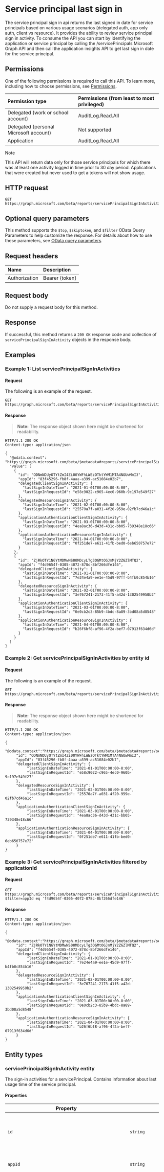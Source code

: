 # Service principal last sign in

The service principal sign in api returns the last signed in date for service principals based on various usage scenarios (delegated auth, app only auth, client vs resource). It provides the ability to review service principal sign in activity.
To consume the API you can start by identifying the application or service principal by calling the /servicePrincipals Microsoft Graph API and then call the application insights API to get last sign in date for the service principal.

## Permissions

One of the following permissions is required to call this API. To learn more, including how to choose permissions, see [Permissions](/graph/permissions-reference).

| Permission type                        | Permissions (from least to most privileged) |
| :------------------------------------- | :------------------------------------------ |
| Delegated (work or school account)     | AuditLog.Read.All                           |
| Delegated (personal Microsoft account) | Not supported                               |
| Application                            | AuditLog.Read.All                           |

> [!Note]
> This API will return data only for those service principals for which there was at least one activity logged in time prior to 30 day period. Applications that were created but never used to get a tokens will not show usage.

## HTTP request

<!-- { "blockType": "ignored" } -->

```http
GET https://graph.microsoft.com/beta/reports/servicePrincipalSignInActivities
```

## Optional query parameters

This method supports the `$top`, `$skiptoken`, and `$filter` OData Query Parameters to help customize the response. For details about how to use these parameters, see [OData query parameters](/graph/query-parameters).

## Request headers

| Name          | Description    |
| :------------ | :------------- |
| Authorization | Bearer {token} |

## Request body

Do not supply a request body for this method.

## Response

If successful, this method returns a `200 OK` response code and collection of `servicePrincipalSignInActivity` objects in the response body.

## Examples

### Example 1: List servicePrincipalSignInActivities

#### Request

The following is an example of the request.

<!-- {
  "blockType": "request",
  "name": "get_serviceprincipal_last_signin_1"
}-->

```http
GET https://graph.microsoft.com/beta/reports/servicePrincipalSignInActivities
```

#### Response

> **Note:** The response object shown here might be shortened for readability.

<!-- {
  "blockType": "response",
  "truncated": true,
  "@odata.type": "microsoft.graph.signIn"
} -->

```http
HTTP/1.1 200 OK
Content-type: application/json

{
  "@odata.context": "https://graph.microsoft.com/beta/$metadata#reports/servicePrincipalSignInActivities",
  "value": [
    {
      "id": "ODNmNDUyOTYtZmI4Zi00YWFhLWEzOTktYWM1MTA4NGUwMmI3",
      "appId": "83f45296-fb8f-4aaa-a399-ac51084e02b7",
      "delegatedClientSignInActivity": {
        "lastSignInDateTime": "2021-01-01T00:00:00-8:00",
        "lastSignInRequestId": "e58c9022-c965-4ec0-960b-9c197e549f27"
      },
      "delegatedResourceSignInActivity": {
        "lastSignInDateTime": "2021-02-01T00:00:00-8:00",
        "lastSignInRequestId": "25570a7f-a031-4f20-959e-02fb7cd46a1c"
      },
      "applicationAuthenticationClientSignInActivity": {
        "lastSignInDateTime": "2021-03-01T00:00:00-8:00",
        "lastSignInRequestId": "4ea8ac36-d43d-431c-bb05-739348e18c66"
      },
      "applicationAuthenticationResourceSignInActivity": {
        "lastSignInDateTime": "2021-04-01T00:00:00-8:00",
        "lastSignInRequestId": "0f251de7-e611-41fb-bed0-6eb650757e72"
      }
    },
    {
      "id": "ZjRkOTY1NGYtMDMwNS00MDcyLTg3OGMtOGJmMjY2ZGZlMTQ2",
      "appId": "f4d9654f-0305-4072-878c-8bf266dfe146",
      "delegatedClientSignInActivity": {
        "lastSignInDateTime": "2021-01-01T00:00:00-8:00",
        "lastSignInRequestId": "7e24e4a9-ee1e-45d9-97ff-b4fb0c854b16"
      },
      "delegatedResourceSignInActivity": {
        "lastSignInDateTime": "2021-02-01T00:00:00-8:00",
        "lastSignInRequestId": "3e767241-2173-41f5-a42d-1302549950b2"
      },
      "applicationAuthenticationClientSignInActivity": {
        "lastSignInDateTime": "2021-03-01T00:00:00-8:00",
        "lastSignInRequestId": "0e0cb2c3-85b9-4bdc-8a89-3bd08a5d8548"
      },
      "applicationAuthenticationResourceSignInActivity": {
        "lastSignInDateTime": "2021-04-01T00:00:00-8:00",
        "lastSignInRequestId": "b26f6bf8-af96-4f2a-bef7-07913f634d6d"
      }
    }
  ]
}
```

### Example 2: Get servicePrincipalSignInActivities by entity id

#### Request

The following is an example of the request.

<!-- {
  "blockType": "request",
  "name": "get_serviceprincipal_last_signin_1"
}-->

```http
GET https://graph.microsoft.com/beta/reports/servicePrincipalSignInActivities/ODNmNDUyOTYtZmI4Zi00YWFhLWEzOTktYWM1MTA4NGUwMmI3
```

#### Response

> **Note:** The response object shown here might be shortened for readability.

<!-- {
  "blockType": "response",
  "truncated": true,
  "@odata.type": "microsoft.graph.signIn"
} -->

```http
HTTP/1.1 200 OK
Content-type: application/json

{
     "@odata.context":"https://graph.microsoft.com/beta/$metadata#reports/servicePrincipalSignInActivities",
     "id": "ODNmNDUyOTYtZmI4Zi00YWFhLWEzOTktYWM1MTA4NGUwMmI3",
     "appId": "83f45296-fb8f-4aaa-a399-ac51084e02b7",
     "delegatedClientSignInActivity": {
          "lastSignInDateTime": "2021-01-01T00:00:00-8:00",
          "lastSignInRequestId": "e58c9022-c965-4ec0-960b-9c197e549f27"
     },
     "delegatedResourceSignInActivity": {
          "lastSignInDateTime": "2021-02-01T00:00:00-8:00",
          "lastSignInRequestId": "25570a7f-a031-4f20-959e-02fb7cd46a1c"
     },
     "applicationAuthenticationClientSignInActivity": {
          "lastSignInDateTime": "2021-03-01T00:00:00-8:00",
          "lastSignInRequestId": "4ea8ac36-d43d-431c-bb05-739348e18c66"
     },
     "applicationAuthenticationResourceSignInActivity": {
          "lastSignInDateTime": "2021-04-01T00:00:00-8:00",
          "lastSignInRequestId": "0f251de7-e611-41fb-bed0-6eb650757e72"
     }
}
```

### Example 3: Get servicePrincipalSignInActivities filtered by applicationId

#### Request

<!-- {
  "blockType": "request",
  "name": "get_serviceprincipal_last_signin_3"
}-->

```http
GET https://graph.microsoft.com/beta/reports/servicePrincipalSignInActivities?$filter=appId eq 'f4d9654f-0305-4072-878c-8bf266dfe146'
```

#### Response

<!-- {
  "blockType": "response",
  "truncated": true,
  "@odata.type": "microsoft.graph.signIn"
} -->

```http
HTTP/1.1 200 OK
Content-type: application/json

{
     "@odata.context":"https://graph.microsoft.com/beta/$metadata#reports/servicePrincipalSignInActivities",
     "id": "ZjRkOTY1NGYtMDMwNS00MDcyLTg3OGMtOGJmMjY2ZGZlMTQ2",
     "appId": "f4d9654f-0305-4072-878c-8bf266dfe146",
     "delegatedClientSignInActivity": {
          "lastSignInDateTime": "2021-01-01T00:00:00-8:00",
          "lastSignInRequestId": "7e24e4a9-ee1e-45d9-97ff-b4fb0c854b16"
     },
     "delegatedResourceSignInActivity": {
          "lastSignInDateTime": "2021-02-01T00:00:00-8:00",
          "lastSignInRequestId": "3e767241-2173-41f5-a42d-1302549950b2"
     },
     "applicationAuthenticationClientSignInActivity": {
          "lastSignInDateTime": "2021-03-01T00:00:00-8:00",
          "lastSignInRequestId": "0e0cb2c3-85b9-4bdc-8a89-3bd08a5d8548"
     },
     "applicationAuthenticationResourceSignInActivity": {
          "lastSignInDateTime": "2021-04-01T00:00:00-8:00",
          "lastSignInRequestId": "b26f6bf8-af96-4f2a-bef7-07913f634d6d"
     }
}
```

## Entity types

### servicePrincipalSignInActivity entity

The sign-in activities for a servicePrincipal. Contains information about last usage time of the service principal.

#### Properties

| Property                                          | Type                             | Description                                                                                                                          | Key | ReadOnly |
| ------------------------------------------------- | -------------------------------- | ------------------------------------------------------------------------------------------------------------------------------------ | --- | -------- |
| `id`                                              | `string`                         | The unique id for each service principal sign-in event.                                                                              | Yes | Yes      |
| `appId`                                           | `string`                         | The application id of the resource.                                                                                                  | No  | Yes      |
| `delegatedClientSignInActivity`                   | `microsoft.graph.signInActivity` | The sign-in activity of the application in a delegated flow (user sign in) where the application is acting like a client.            | No  | Yes      |
| `delegatedResourceSignInActivity`                 | `microsoft.graph.signInActivity` | The sign-in activity of the application in a delegated flow (user sign in) where the application is acting like a resource.          | No  | Yes      |
| `applicationAuthenticationClientSignInActivity`   | `microsoft.graph.signInActivity` | The sign-in activity of the application in a app-only auth flow (app to app tokens) where the application is acting like a client.   | No  | Yes      |
| `applicationAuthenticationResourceSignInActivity` | `microsoft.graph.signInActivity` | The sign-in activity of the application in a app-only auth flow (app to app tokens) where the application is acting like a resource. | No  | Yes      |

#### Supported functionality

| Operation | Supported | Method        | Success |
| --------- | :-------: | ------------- | ------- |
| List      |     ✓     | `GET`         | `200`   |
| Get       |     ✓     | `GET`         | `200`   |
| Create    |     X     | `POST`        | `201`   |
| Update    |     X     | `PATCH`/`PUT` | `204`   |
| Delete    |     X     | `DELETE`      | `204`   |

#### Supported query patterns

| Pattern                | Supported | Syntax                                                                                                           |
| ---------------------- | :-------: | ---------------------------------------------------------------------------------------------------------------- |
| Server-side pagination |     ✓     | `@odata.nextLink`                                                                                                |
| Filter                 |     ✓     | `/servicePrincipalSignInActivities?$filter=delegatedClientSignInActivity/lastSignInDate lt 2020-01-01T00:00:00Z` |
| Filter                 |     ✓     | `/servicePrincipalSignInActivities?$filter=appId eq 'f4d9654f-0305-4072-878c-8bf266dfe146'`                      |

### reportRoot entity (existing)

#### New properties

| Property                           | Type                                              | Description                                                                                                         | Key | ReadOnly |
| ---------------------------------- | ------------------------------------------------- | ------------------------------------------------------------------------------------------------------------------- | --- | -------- |
| `servicePrincipalSignInActivities` | `Collection(self.servicePrincipalSignInActivity)` | The sign in activities for a servicePrincipal. Contains information about last usage time of the service principal. | No  | Yes      |

#### CSDL

```xml

<EntityType Name="reportRoot" OpenType="false">
    <NavigationProperty Name="servicePrincipalSignInActivities" Type="Collection(self.servicePrincipalSignInActivity)" ContainsTarget="true" />
</EntityType>

```
